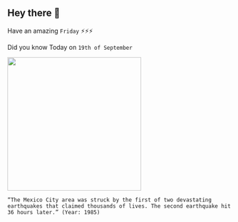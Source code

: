 ## Hey there 👋
Have an amazing `Friday` ⚡⚡⚡

Did you know Today on `19th of September`
 
 [<img src="https://ichef.bbci.co.uk/news/1024/branded_news/A390/production/_97727814_041547332afp.jpg" width="300" />](https://en.wikipedia.org/wiki/1985_Mexico_City_earthquake) 
 ```
“The Mexico City area was struck by the first of two devastating earthquakes that claimed thousands of lives. The second earthquake hit 36 hours later.” (Year: 1985)
```
